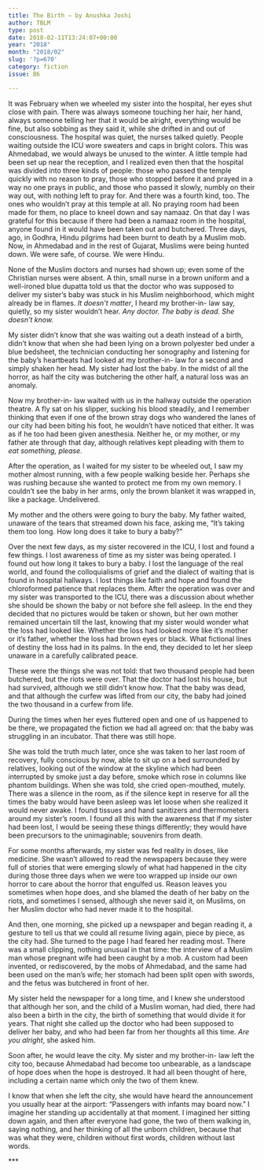 ```yaml
---
title: The Birth – by Anushka Joshi
author: TBLM
type: post
date: 2018-02-11T13:24:07+00:00
year: "2018"
month: "2018/02"
slug: '?p=670'
category: fiction
issue: B6

---
```

It was February when we wheeled my sister into the hospital, her eyes shut close with pain. There was always someone touching her hair, her hand, always someone telling her that it would be alright, everything would be fine, but also sobbing as they said it, while she drifted in and out of consciousness. The hospital was quiet, the nurses talked quietly. People waiting outside the ICU wore sweaters and caps in bright colors. This was Ahmedabad, we would always be unused to the winter. A little temple had been set up near the reception, and I realized even then that the hospital was divided into three kinds of people: those who passed the temple quickly with no reason to pray, those who stopped before it and prayed in a way no one prays in public, and those who passed it slowly, numbly on their way out, with nothing left to pray for. And there was a fourth kind, too. The ones who wouldn’t pray at this temple at all. No praying room had been made for them, no place to kneel down and say namaaz. On that day I was grateful for this because if there had been a namaaz room in the hospital, anyone found in it would have been taken out and butchered. Three days, ago, in Godhra, Hindu pilgrims had been burnt to death by a Muslim mob. Now, in Ahmedabad and in the rest of Gujarat, Muslims were being hunted down. We were safe, of course. We were Hindu.

None of the Muslim doctors and nurses had shown up; even some of the Christian nurses were absent. A thin, small nurse in a brown uniform and a well-ironed blue dupatta told us that the doctor who was supposed to deliver my sister’s baby was stuck in his Muslim neighborhood, which might already be in flames. _It doesn’t matter_, I heard my brother-in- law say, quietly, so my sister wouldn’t hear. _Any doctor. The baby is dead. She doesn’t know._

My sister didn’t know that she was waiting out a death instead of a birth, didn’t know that when she had been lying on a brown polyester bed under a blue bedsheet, the technician conducting her sonography and listening for the baby’s heartbeats had looked at my brother-in- law for a second and simply shaken her head. My sister had lost the baby. In the midst of all the horror, as half the city was butchering the other half, a natural loss was an anomaly.

Now my brother-in- law waited with us in the hallway outside the operation theatre. A fly sat on his slipper, sucking his blood steadily, and I remember thinking that even if one of the brown stray dogs who wandered the lanes of our city had been biting his foot, he wouldn’t have noticed that either. It was as if he too had been given anesthesia. Neither he, or my mother, or my father ate through that day, although relatives kept pleading with them to _eat something, please_.

After the operation, as I waited for my sister to be wheeled out, I saw my mother almost running, with a few people walking beside her. Perhaps she was rushing because she wanted to protect me from my own memory. I couldn’t see the baby in her arms, only the brown blanket it was wrapped in, like a package. Undelivered.

My mother and the others were going to bury the baby. My father waited, unaware of the tears that streamed down his face, asking me, “It’s taking them too long. How long does it take to bury a baby?”

Over the next few days, as my sister recovered in the ICU, I lost and found a few things. I lost awareness of time as my sister was being operated. I found out how long it takes to bury a baby. I lost the language of the real world, and found the colloquialisms of grief and the dialect of waiting that is found in hospital hallways. I lost things like faith and hope and found the chloroformed patience that replaces them. After the operation was over and my sister was transported to the ICU, there was a discussion about whether she should be shown the baby or not before she fell asleep. In the end they decided that no pictures would be taken or shown, but her own mother remained uncertain till the last, knowing that my sister would wonder what the loss had looked like. Whether the loss had looked more like it’s mother or it’s father, whether the loss had brown eyes or black. What fictional lines of destiny the loss had in its palms. In the end, they decided to let her sleep unaware in a carefully calibrated peace.

These were the things she was not told: that two thousand people had been butchered, but the riots were over. That the doctor had lost his house, but had survived, although we still didn’t know how. That the baby was dead, and that although the curfew was lifted from our city, the baby had joined the two thousand in a curfew from life.

During the times when her eyes fluttered open and one of us happened to be there, we propagated the fiction we had all agreed on: that the baby was struggling in an incubator. That there was still hope.

She was told the truth much later, once she was taken to her last room of recovery, fully conscious by now, able to sit up on a bed surrounded by relatives, looking out of the window at the skyline which had been interrupted by smoke just a day before, smoke which rose in columns like phantom buildings. When she was told, she cried open-mouthed, mutely. There was a silence in the room, as if the silence kept in reserve for all the times the baby would have been asleep was let loose when she realized it would never awake. I found tissues and hand sanitizers and thermometers around my sister’s room. I found all this with the awareness that if my sister had been lost, I would be seeing these things differently; they would have been precursors to the unimaginable; souvenirs from death.

For some months afterwards, my sister was fed reality in doses, like medicine. She wasn’t allowed to read the newspapers because they were full of stories that were emerging slowly of what had happened in the city during those three days when we were too wrapped up inside our own horror to care about the horror that engulfed us. Reason leaves you sometimes when hope does, and she blamed the death of her baby on the riots, and sometimes I sensed, although she never said it, on Muslims, on her Muslim doctor who had never made it to the hospital.

And then, one morning, she picked up a newspaper and began reading it, a gesture to tell us that we could all resume living again, piece by piece, as the city had. She turned to the page I had feared her reading most. There was a small clipping, nothing unusual in that time: the interview of a Muslim man whose pregnant wife had been caught by a mob. A custom had been invented, or rediscovered, by the mobs of Ahmedabad, and the same had been used on the man’s wife; her stomach had been split open with swords, and the fetus was butchered in front of her.

My sister held the newspaper for a long time, and I knew she understood that although her son, and the child of a Muslim woman, had died, there had also been a birth in the city, the birth of something that would divide it for years. That night she called up the doctor who had been supposed to deliver her baby, and who had been far from her thoughts all this time. _Are you alright_, she asked him.

Soon after, he would leave the city. My sister and my brother-in- law left the city too, because Ahmedabad had become too unbearable, as a landscape of hope does when the hope is destroyed. It had all been thought of here, including a certain name which only the two of them knew.

I know that when she left the city, she would have heard the announcement you usually hear at the airport: “Passengers with infants may board now.” I imagine her standing up accidentally at that moment. I imagined her sitting down again, and then after everyone had gone, the two of them walking in, saying nothing, and her thinking of all the unborn children, because that was what they were, children without first words, children without last words.

\***

